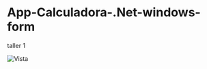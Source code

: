 # App-Calculadora-.Net-windows-form
taller 1


![Vista ](https://github.com/sifaqes/App-Calculadora-.Net-windows-form/blob/master/logotipo.ico)
